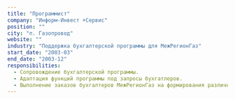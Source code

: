 ```yaml
---
title: "Программист"
company: "Информ-Инвест +Сервис"
position: ""
city: "п. Газопровод"
website: ""
industry: "Поддержка бухгалтерской программы для МежРегионГаз"
start_date: "2003-03"
end_date: "2003-12"
responsibilities:
  - Сопровождение бухгалтерской программы.
  - Адаптация функций программы под запросы бухгатлеров.
  - Выполнение заказов бухгалтеров МежРегионГаз на формирования различных отчётов и деклараций.
---
```

